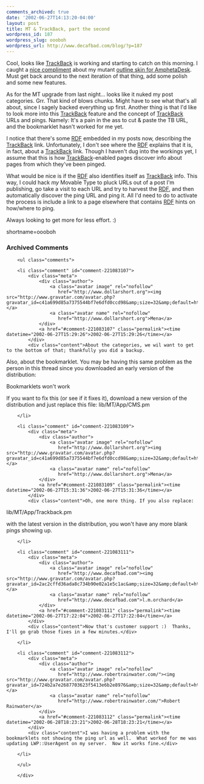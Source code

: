 ```yaml
---
comments_archived: true
date: '2002-06-27T14:13:20-04:00'
layout: post
title: MT & TrackBack, part the second
wordpress_id: 187
wordpress_slug: oooboh
wordpress_url: http://www.decafbad.com/blog/?p=187
---
```

<p>Cool, looks like <a href="http://www.movabletype.org/trackback/">TrackBack</a> is working and starting to catch on this morning.  I caught a <a href="http://philringnalda.com/archives/002248.php">nice compliment</a> about my mutant <a href="http://www.decafbad.com/news_archives/000187.phtml#000187">outline skin for <a href="http://www.decafbad.com/twiki/bin/view/Main/AmphetaDesk">AmphetaDesk</a></a>.  Must get back around to the next iteration of that thing, add some polish and some new features.</p>
<p>As for the MT upgrade from last night... looks like it nuked my post categories.  Grr.  That kind of blows chunks.  Might have to see what that's all about, since I sagely backed everything up first.  Another thing is that I'd like to look more into this <a href="http://www.decafbad.com/twiki/bin/view/Main/TrackBack">TrackBack</a> feature and the concept of <a href="http://www.decafbad.com/twiki/bin/view/Main/TrackBack">TrackBack</a> URLs and pings.  Namely:  It's a pain in the ass to cut &amp; paste the TB URL, and the bookmarklet hasn't worked for me yet.  </p>
<p>I notice that there's some <a href="http://www.decafbad.com/twiki/bin/view/Main/RDF">RDF</a> embedded in my posts now, describing the <a href="http://www.decafbad.com/twiki/bin/view/Main/TrackBack">TrackBack</a> link.  Unfortunately, I don't see where the <a href="http://www.decafbad.com/twiki/bin/view/Main/RDF">RDF</a> explains that it is, in fact, about a <a href="http://www.decafbad.com/twiki/bin/view/Main/TrackBack">TrackBack</a> link.  Though I haven't dug into the workings yet, I assume that this is how <a href="http://www.decafbad.com/twiki/bin/view/Main/TrackBack">TrackBack</a>-enabled pages discover info about pages from which they've been pinged.  </p>
<p>What would be nice is if the <a href="http://www.decafbad.com/twiki/bin/view/Main/RDF">RDF</a> also identifies itself as <a href="http://www.decafbad.com/twiki/bin/view/Main/TrackBack">TrackBack</a> info.  This way, I could hack <i>my</i> Movable Type to pluck URLs out of a post I'm publishing, go take a visit to each URL and try to harvest the <a href="http://www.decafbad.com/twiki/bin/view/Main/RDF">RDF</a>, and then automatically discover the ping URL and ping it.  All I'd need to do to activate the process is include a link to a page elsewhere that contains <a href="http://www.decafbad.com/twiki/bin/view/Main/RDF">RDF</a> hints on how/where to ping.</p>
<p>Always looking to get more for less effort.  :)</p>
<!--more-->
shortname=oooboh

<div id="comments" class="comments archived-comments">
            <h3>Archived Comments</h3>
            
        <ul class="comments">
            
        <li class="comment" id="comment-221083107">
            <div class="meta">
                <div class="author">
                    <a class="avatar image" rel="nofollow" 
                       href="http://www.dollarshort.org"><img src="http://www.gravatar.com/avatar.php?gravatar_id=c41a699d85a7375544bf7e6dfd0ccd98&amp;size=32&amp;default=http://mediacdn.disqus.com/1320279820/images/noavatar32.png"/></a>
                    <a class="avatar name" rel="nofollow" 
                       href="http://www.dollarshort.org">Mena</a>
                </div>
                <a href="#comment-221083107" class="permalink"><time datetime="2002-06-27T15:29:26">2002-06-27T15:29:26</time></a>
            </div>
            <div class="content">About the categories, we wil want to get to the bottom of that; thankfully you did a backup.

Also, about the bookmarklet. You may be having this same problem as the person in this thread since you downloaded an early version of the distribution:

Bookmarklets won't work

If you want to fix this (or see if it fixes it), download a new version of the distribution and just replace this file:
lib/MT/App/CMS.pm</div>
            
        </li>
    
        <li class="comment" id="comment-221083109">
            <div class="meta">
                <div class="author">
                    <a class="avatar image" rel="nofollow" 
                       href="http://www.dollarshort.org"><img src="http://www.gravatar.com/avatar.php?gravatar_id=c41a699d85a7375544bf7e6dfd0ccd98&amp;size=32&amp;default=http://mediacdn.disqus.com/1320279820/images/noavatar32.png"/></a>
                    <a class="avatar name" rel="nofollow" 
                       href="http://www.dollarshort.org">Mena</a>
                </div>
                <a href="#comment-221083109" class="permalink"><time datetime="2002-06-27T15:31:36">2002-06-27T15:31:36</time></a>
            </div>
            <div class="content">Oh, one more thing. If you also replace:

lib/MT/App/Trackback.pm 

with the latest version in the distribution, you won't have any more blank pings showing up.</div>
            
        </li>
    
        <li class="comment" id="comment-221083111">
            <div class="meta">
                <div class="author">
                    <a class="avatar image" rel="nofollow" 
                       href="http://www.decafbad.com"><img src="http://www.gravatar.com/avatar.php?gravatar_id=2ac2cffd36ada8c734b90e02a1e5c1ac&amp;size=32&amp;default=http://mediacdn.disqus.com/1320279820/images/noavatar32.png"/></a>
                    <a class="avatar name" rel="nofollow" 
                       href="http://www.decafbad.com">l.m.orchard</a>
                </div>
                <a href="#comment-221083111" class="permalink"><time datetime="2002-06-27T17:22:04">2002-06-27T17:22:04</time></a>
            </div>
            <div class="content">Now that's customer support :)  Thanks, I'll go grab those fixes in a few minutes.</div>
            
        </li>
    
        <li class="comment" id="comment-221083112">
            <div class="meta">
                <div class="author">
                    <a class="avatar image" rel="nofollow" 
                       href="http://www.robertrainwater.com/"><img src="http://www.gravatar.com/avatar.php?gravatar_id=724b2a7e2687703623f5413e6b2e8976&amp;size=32&amp;default=http://mediacdn.disqus.com/1320279820/images/noavatar32.png"/></a>
                    <a class="avatar name" rel="nofollow" 
                       href="http://www.robertrainwater.com/">Robert Rainwater</a>
                </div>
                <a href="#comment-221083112" class="permalink"><time datetime="2002-06-28T18:23:21">2002-06-28T18:23:21</time></a>
            </div>
            <div class="content">I was having a problem with the bookmarklets not showing the ping url as well.  What worked for me was updating LWP::UserAgent on my server.  Now it works fine.</div>
            
        </li>
    
        </ul>
    
        </div>
    